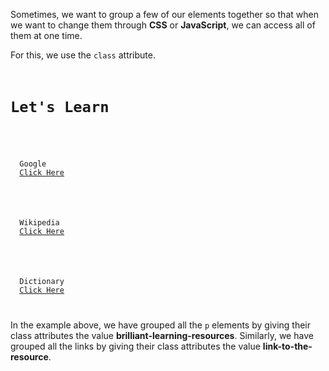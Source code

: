 Sometimes, we want to group a few of our elements together so that when we want to change them through **CSS** or **JavaScript**, we can access all of them at one time.

For this, we use the `class` attribute.

<codeblock language="html" type="lesson">
<code>
<h1>Let's Learn</h1>

<p class="brilliant-learning-resources">
  Google
  <a href="https://google.com" class="link-to-the-resource">Click Here</a>
</p>

<p class="brilliant-learning-resources">
  Wikipedia
  <a href="https://www.wikipedia.org/" class="link-to-the-resource">Click Here</a>
</p>

<p class="brilliant-learning-resources">
  Dictionary
  <a href="https://www.dictionary.com/" class="link-to-the-resource">Click Here</a>
</p>
</code>
</codeblock>

In the example above, we have grouped all the `p` elements by giving their class attributes the value **brilliant-learning-resources**. Similarly, we have grouped all the links by giving their class attributes the value **link-to-the-resource**.